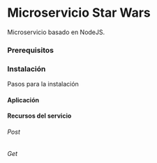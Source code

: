 # Microservicio Star Wars

Microservicio basado en NodeJS.

### Prerequisitos

### Instalación

Pasos para la instalación

#### Aplicación

#### Recursos del servicio
###### Post

###### Get
